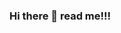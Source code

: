 ### Hi there 👋 read me!!!

<!--
**csc202javagroup14/csc202javagroup14** is a ✨ _special_ ✨ repository because its `README.md` (this file) appears on your GitHub profile.

Here are some ideas to get you started:

- 🔭 I’m currently working on ...a project to ease up calculation for area of shapes 
- 🌱 I’m currently learning ...java 
- 👯 I’m looking to collaborate on ...a demo calculator 
- 🤔 I’m looking for help with ...
- 💬 Ask me about ...
- 📫 How to reach me: ...
- 😄 Pronouns: ...
- ⚡ Fun fact: ...
-->
